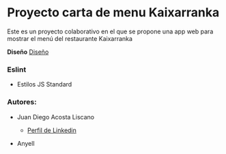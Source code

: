 # Proyecto carta de menu Kaixarranka

Este es un proyecto colaborativo en el que se propone una app web para mostrar el menú del restaurante Kaixarranka 

**Diseño**
[Diseño](![image](https://github.com/Anismelow/menu_kaixarranka/assets/90198371/371d1cb3-524e-4e0e-825e-a7f4e6dac158)
)

### Eslint
- Estilos JS Standard

### Autores:

- Juan Diego Acosta Liscano
  - [Perfil de Linkedin](https://www.linkedin.com/in/juan-diego-acosta-liscano-821ba619a/)
 
- Anyell
